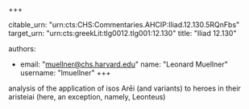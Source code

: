 +++


citable_urn: "urn:cts:CHS:Commentaries.AHCIP:Iliad.12.130.5RQnFbs"
target_urn: "urn:cts:greekLit:tlg0012.tlg001:12.130"
title: "Iliad 12.130"

authors:
- email: "muellner@chs.harvard.edu"
  name: "Leonard Muellner"
  username: "lmuellner"
+++

<p>analysis of the application of isos Arēi (and variants) to heroes in their aristeiai (here, an exception, namely, Leonteus)</p>